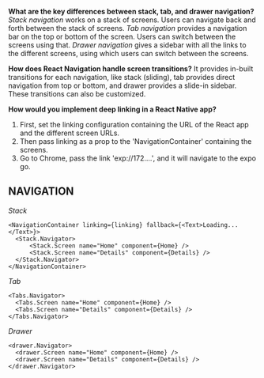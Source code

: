 **What are the key differences between stack, tab, and drawer navigation?**
*Stack navigation* works on a stack of screens. Users can navigate back and forth between the stack of screens.
*Tab navigation* provides a navigation bar on the top or bottom of the screen. Users can switch between the screens using that.
*Drawer navigation* gives a sidebar with all the links to the different screens, using which users can switch between the screens.

**How does React Navigation handle screen transitions?**
It provides in-built transitions for each navigation, like stack (sliding), tab provides direct navigation from top or bottom, and drawer provides a slide-in sidebar.
These transitions can also be customized.

**How would you implement deep linking in a React Native app?**
1. First, set the linking configuration containing the URL of the React app and the different screen URLs.
2. Then pass linking as a prop to the 'NavigationContainer' containing the screens.
3. Go to Chrome, pass the link 'exp://172....', and it will navigate to the expo go.


## NAVIGATION

*Stack*
```
<NavigationContainer linking={linking} fallback={<Text>Loading...</Text>}>
  <Stack.Navigator>
      <Stack.Screen name="Home" component={Home} />
      <Stack.Screen name="Details" component={Details} />
  </Stack.Navigator>
</NavigationContainer>
```

*Tab*
```
<Tabs.Navigator>
  <Tabs.Screen name="Home" component={Home} />
  <Tabs.Screen name="Details" component={Details} />
</Tabs.Navigator>
```

*Drawer*
```
<drawer.Navigator>
  <drawer.Screen name="Home" component={Home} />
  <drawer.Screen name="Details" component={Details} />
</drawer.Navigator>
```